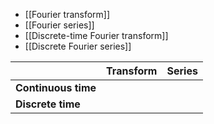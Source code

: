 * [[Fourier transform]]
* [[Fourier series]]
* [[Discrete-time Fourier transform]]
* [[Discrete Fourier series]]

||Transform|Series|
|-|--------|------|
|**Continuous time**|
|**Discrete time**|